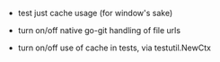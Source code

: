 
- test just cache usage (for window's sake)

- turn on/off native go-git handling of file urls
- turn on/off use of cache in tests, via testutil.NewCtx
